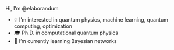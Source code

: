 Hi, I’m @elaborandum
- :bulb: I’m interested in quantum physics, machine learning, quantum computing, optimization 
- :mortar_board: Ph.D. in computational quantum physics
- :book: I’m currently learning Bayesian networks

<!---
elaborandum/elaborandum is a ✨ special ✨ repository because its `README.md` (this file) appears on your GitHub profile.
You can click the Preview link to take a look at your changes.
--->
